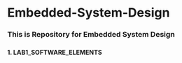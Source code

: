 # Embedded-System-Design

<h3> This is Repository for Embedded System Design <h3>

<h4>1. LAB1_SOFTWARE_ELEMENTS<h4>

    
